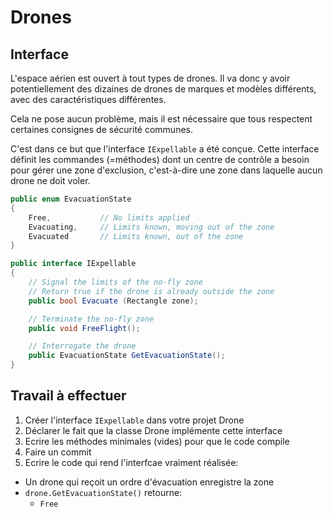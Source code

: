 # Drones
## Interface

L'espace aérien est ouvert à tout types de drones. Il va donc y avoir potentiellement des dizaines de drones de marques et modèles différents, avec des caractéristiques différentes.

Cela ne pose aucun problème, mais il est nécessaire que tous respectent certaines consignes de sécurité communes.

C'est dans ce but que l'interface `IExpellable` a été conçue. Cette interface définit les commandes (=méthodes) dont un centre de contrôle a besoin pour gérer une zone d'exclusion, c'est-à-dire une zone dans laquelle aucun drone ne doit voler.

```csharp
public enum EvacuationState 
{
    Free,           // No limits applied
    Evacuating,     // Limits known, moving out of the zone
    Evacuated       // Limits known, out of the zone
}

public interface IExpellable
{
    // Signal the limits of the no-fly zone 
    // Return true if the drone is already outside the zone
    public bool Evacuate (Rectangle zone);

    // Terminate the no-fly zone
    public void FreeFlight();

    // Interrogate the drone
    public EvacuationState GetEvacuationState();
}
```

## Travail à effectuer

1. Créer l'interface `IExpellable` dans votre projet Drone 
2. Déclarer le fait que la classe Drone implémente cette interface
3. Ecrire les méthodes minimales (vides) pour que le code compile
4. Faire un commit
5. Ecrire le code qui rend l'interfcae vraiment réalisée:
  - Un drone qui reçoit un ordre d'évacuation enregistre la zone
  - `drone.GetEvacuationState()` retourne:
    - `Free` 